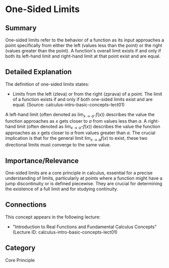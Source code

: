 # One-Sided Limits

## Summary
One-sided limits refer to the behavior of a function as its input approaches a point specifically from either the left (values less than the point) or the right (values greater than the point). A function's overall limit exists if and only if both its left-hand limit and right-hand limit at that point exist and are equal.

## Detailed Explanation
The definition of one-sided limits states:
*   Limits from the left (zleva) or from the right (zprava) of a point. The limit of a function exists if and only if both one-sided limits exist and are equal. (Source: calculus-intro-basic-concepts-lect01)

A left-hand limit (often denoted as $\lim_{x \to a^-} f(x)$) describes the value the function approaches as $x$ gets closer to $a$ from values less than $a$.
A right-hand limit (often denoted as $\lim_{x \to a^+} f(x)$) describes the value the function approaches as $x$ gets closer to $a$ from values greater than $a$.
The crucial implication is that for the general limit $\lim_{x \to a} f(x)$ to exist, these two directional limits must converge to the same value.

## Importance/Relevance
One-sided limits are a core principle in calculus, essential for a precise understanding of limits, particularly at points where a function might have a jump discontinuity or is defined piecewise. They are crucial for determining the existence of a full limit and for studying continuity.

## Connections
This concept appears in the following lecture:
*   "Introduction to Real Functions and Fundamental Calculus Concepts" (Lecture ID: calculus-intro-basic-concepts-lect01)

## Category
Core Principle